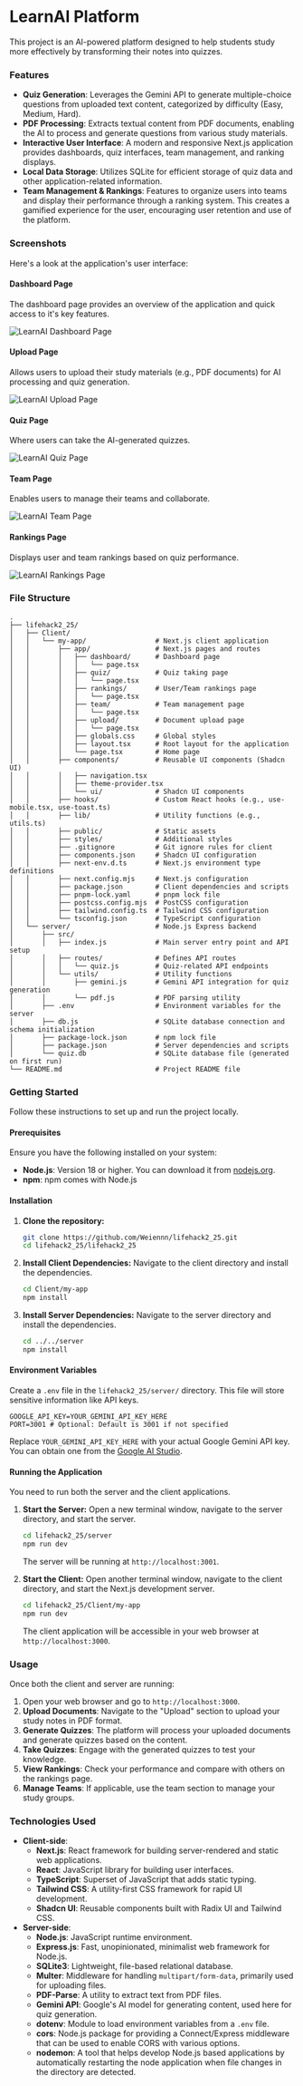 # LearnAI Platform

This project is an AI-powered platform designed to help students study more effectively by transforming their notes into quizzes.

### Features

*   **Quiz Generation**: Leverages the Gemini API to generate multiple-choice questions from uploaded text content, categorized by difficulty (Easy, Medium, Hard).
*   **PDF Processing**: Extracts textual content from PDF documents, enabling the AI to process and generate questions from various study materials.
*   **Interactive User Interface**: A modern and responsive Next.js application provides dashboards, quiz interfaces, team management, and ranking displays.
*   **Local Data Storage**: Utilizes SQLite for efficient storage of quiz data and other application-related information.
*   **Team Management & Rankings**: Features to organize users into teams and display their performance through a ranking system. This creates a gamified experience for the user, encouraging user retention and use of the platform.

### Screenshots

Here's a look at the application's user interface:

#### Dashboard Page

The dashboard page provides an overview of the application and quick access to it's key features.

![LearnAI Dashboard Page](./assets/LearnAI-Dashboard.png)

#### Upload Page

Allows users to upload their study materials (e.g., PDF documents) for AI processing and quiz generation.

![LearnAI Upload Page](./assets/LearnAI-upload.png)

#### Quiz Page

Where users can take the AI-generated quizzes.

![LearnAI Quiz Page](./assets/LearnAI-Quiz.png)

#### Team Page

Enables users to manage their teams and collaborate.

![LearnAI Team Page](./assets/LearnAI-Team.png)

#### Rankings Page

Displays user and team rankings based on quiz performance.

![LearnAI Rankings Page](./assets/LearnAI-Rankings.png)

### File Structure

```
.
├── lifehack2_25/
│   ├── Client/
│   │   └── my-app/                 # Next.js client application
│   │       ├── app/                # Next.js pages and routes
│   │       │   ├── dashboard/      # Dashboard page
│   │       │   │   └── page.tsx
│   │       │   ├── quiz/           # Quiz taking page
│   │       │   │   └── page.tsx
│   │       │   ├── rankings/       # User/Team rankings page
│   │       │   │   └── page.tsx
│   │       │   ├── team/           # Team management page
│   │       │   │   └── page.tsx
│   │       │   ├── upload/         # Document upload page
│   │       │   │   └── page.tsx
│   │       │   ├── globals.css     # Global styles
│   │       │   ├── layout.tsx      # Root layout for the application
│   │       │   └── page.tsx        # Home page
│   │       ├── components/         # Reusable UI components (Shadcn UI)
│   │       │   ├── navigation.tsx
│   │       │   ├── theme-provider.tsx
│   │       │   └── ui/             # Shadcn UI components
│   │       ├── hooks/              # Custom React hooks (e.g., use-mobile.tsx, use-toast.ts)
│   │       ├── lib/                # Utility functions (e.g., utils.ts)
│   │       ├── public/             # Static assets
│   │       ├── styles/             # Additional styles
│   │       ├── .gitignore          # Git ignore rules for client
│   │       ├── components.json     # Shadcn UI configuration
│   │       ├── next-env.d.ts       # Next.js environment type definitions
│   │       ├── next.config.mjs     # Next.js configuration
│   │       ├── package.json        # Client dependencies and scripts
│   │       ├── pnpm-lock.yaml      # pnpm lock file
│   │       ├── postcss.config.mjs  # PostCSS configuration
│   │       ├── tailwind.config.ts  # Tailwind CSS configuration
│   │       └── tsconfig.json       # TypeScript configuration
│   └── server/                     # Node.js Express backend
│       ├── src/
│       │   ├── index.js            # Main server entry point and API setup
│       │   ├── routes/             # Defines API routes
│       │   │   └── quiz.js         # Quiz-related API endpoints
│       │   └── utils/              # Utility functions
│       │       ├── gemini.js       # Gemini API integration for quiz generation
│       │       └── pdf.js          # PDF parsing utility
│       ├── .env                    # Environment variables for the server
│       ├── db.js                   # SQLite database connection and schema initialization
│       ├── package-lock.json       # npm lock file
│       ├── package.json            # Server dependencies and scripts
│       └── quiz.db                 # SQLite database file (generated on first run)
└── README.md                       # Project README file
```

### Getting Started

Follow these instructions to set up and run the project locally.

#### Prerequisites

Ensure you have the following installed on your system:

*   **Node.js**: Version 18 or higher. You can download it from [nodejs.org](https://nodejs.org/).
*   **npm**: npm comes with Node.js

#### Installation

1.  **Clone the repository:**
    ```bash
    git clone https://github.com/Weiennn/lifehack2_25.git
    cd lifehack2_25/lifehack2_25
    ```

2.  **Install Client Dependencies:**
    Navigate to the client directory and install the dependencies.
    ```bash
    cd Client/my-app
    npm install 
    ```

3.  **Install Server Dependencies:**
    Navigate to the server directory and install the dependencies.
    ```bash
    cd ../../server
    npm install
    ```

#### Environment Variables

Create a `.env` file in the `lifehack2_25/server/` directory. This file will store sensitive information like API keys.

```
GOOGLE_API_KEY=YOUR_GEMINI_API_KEY_HERE
PORT=3001 # Optional: Default is 3001 if not specified
```
Replace `YOUR_GEMINI_API_KEY_HERE` with your actual Google Gemini API key. You can obtain one from the [Google AI Studio](https://aistudio.google.com/app/apikey).

#### Running the Application

You need to run both the server and the client applications.

1.  **Start the Server:**
    Open a new terminal window, navigate to the server directory, and start the server.
    ```bash
    cd lifehack2_25/server
    npm run dev
    ```
    The server will be running at `http://localhost:3001`.

2.  **Start the Client:**
    Open another terminal window, navigate to the client directory, and start the Next.js development server.
    ```bash
    cd lifehack2_25/Client/my-app
    npm run dev 
    ```
    The client application will be accessible in your web browser at `http://localhost:3000`.

### Usage

Once both the client and server are running:

1.  Open your web browser and go to `http://localhost:3000`.
2.  **Upload Documents**: Navigate to the "Upload" section to upload your study notes in PDF format.
3.  **Generate Quizzes**: The platform will process your uploaded documents and generate quizzes based on the content.
4.  **Take Quizzes**: Engage with the generated quizzes to test your knowledge.
5.  **View Rankings**: Check your performance and compare with others on the rankings page.
6.  **Manage Teams**: If applicable, use the team section to manage your study groups.

### Technologies Used

*   **Client-side**:
    *   **Next.js**: React framework for building server-rendered and static web applications.
    *   **React**: JavaScript library for building user interfaces.
    *   **TypeScript**: Superset of JavaScript that adds static typing.
    *   **Tailwind CSS**: A utility-first CSS framework for rapid UI development.
    *   **Shadcn UI**: Reusable components built with Radix UI and Tailwind CSS.
*   **Server-side**:
    *   **Node.js**: JavaScript runtime environment.
    *   **Express.js**: Fast, unopinionated, minimalist web framework for Node.js.
    *   **SQLite3**: Lightweight, file-based relational database.
    *   **Multer**: Middleware for handling `multipart/form-data`, primarily used for uploading files.
    *   **PDF-Parse**: A utility to extract text from PDF files.
    *   **Gemini API**: Google's AI model for generating content, used here for quiz generation.
    *   **dotenv**: Module to load environment variables from a `.env` file.
    *   **cors**: Node.js package for providing a Connect/Express middleware that can be used to enable CORS with various options.
    *   **nodemon**: A tool that helps develop Node.js based applications by automatically restarting the node application when file changes in the directory are detected.